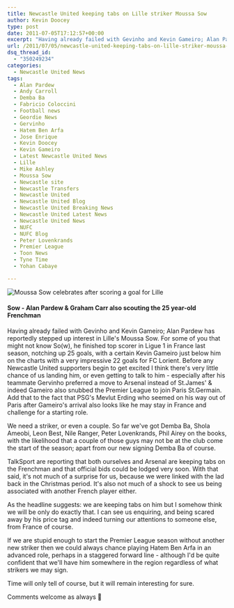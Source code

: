 ```yaml
---
title: Newcastle United keeping tabs on Lille striker Moussa Sow
author: Kevin Doocey
type: post
date: 2011-07-05T17:12:57+00:00
excerpt: "Having already failed with Gevinho and Kevin Gameiro; Alan Pardew has reportedly stepped up interest in Lille's Moussa Sow. For some of you that might.."
url: /2011/07/05/newcastle-united-keeping-tabs-on-lille-striker-moussa-sow/
dsq_thread_id:
  - "350249234"
categories:
  - Newcastle United News
tags:
  - Alan Pardew
  - Andy Carroll
  - Demba Ba
  - Fabricio Coloccini
  - Football news
  - Geordie News
  - Gervinho
  - Hatem Ben Arfa
  - Jose Enrique
  - Kevin Doocey
  - Kevin Gameiro
  - Latest Newcastle United News
  - Lille
  - Mike Ashley
  - Moussa Sow
  - Newcastle site
  - Newcastle Transfers
  - Newcastle United
  - Newcastle United Blog
  - Newcastle United Breaking News
  - Newcastle United Latest News
  - Newcastle United News
  - NUFC
  - NUFC Blog
  - Peter Lovenkrands
  - Premier League
  - Toon News
  - Tyne Time
  - Yohan Cabaye

---
```

![Moussa Sow celebrates after scoring a goal for Lille](http://www.tynetime.com/wp-content/uploads/2011/07/Moussa-Sow-Lille.jpg "Moussa-Sow-Lille")

#### Sow - Alan Pardew & Graham Carr also scouting the 25 year-old Frenchman

Having already failed with Gevinho and Kevin Gameiro; Alan Pardew has reportedly stepped up interest in Lille's Moussa Sow. For some of you that might not know So(w), he finished top scorer in Ligue 1 in France last season, notching up 25 goals, with a certain Kevin Gameiro just below him on the charts with a very impressive 22 goals for FC Lorient. Before any  Newcastle United supporters begin to get excited I think there's very little chance of us landing him, or even getting to talk to him - especially after his teammate Gervinho preferred a move to Arsenal instead of St.James' & indeed Gameiro also snubbed the Premier League to join Paris St.Germain. Add that to the fact that PSG's Mevlut Erding who seemed on his way out of Paris after Gameiro's arrival also looks like he may stay in France and challenge for a starting role.

We need a striker, or even a couple. So far we've got Demba Ba, Shola Ameobi, Leon Best, Nile Ranger, Peter Lovenkrands, Phil Airey on the books, with the likelihood that a couple of those guys may not be at the club come the start of the season; apart from our new signing Demba Ba of course.

TalkSport are reporting that both ourselves and Arsenal are keeping tabs on the Frenchman and that official bids could be lodged very soon. With that said, it's not much of a surprise for us, because we were linked with the lad back in the Christmas period. It's also not much of a shock to see us being associated with another French player either.

As the headline suggests: we are keeping tabs on him but I somehow think we will be only do exactly that. I can see us enquiring, and being scared away by his price tag and indeed turning our attentions to someone else, from France of course.

If we are stupid enough to start the Premier League season without another new striker then we could always chance playing Hatem Ben Arfa in an advanced role, perhaps in a staggered forward line - although I'd be quite confident that we'll have him somewhere in the region regardless of what strikers we may sign.

Time will only tell of course, but it will remain interesting for sure.

Comments welcome as always 🙂
